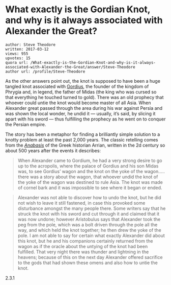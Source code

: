 # What exactly is the Gordian Knot, and why is it always associated with Alexander the Great?

	author: Steve Theodore
	written: 2017-03-12
	views: 955
	upvotes: 15
	quora url: /What-exactly-is-the-Gordian-Knot-and-why-is-it-always-associated-with-Alexander-the-Great/answer/Steve-Theodore
	author url: /profile/Steve-Theodore


As the other answers point out, the knot is supposed to have been a huge tangled knot associated with [Gordius](https://en.wikipedia.org/wiki/Gordias), the founder of the kingdom of Phrygia and, in legend, the father of Midas (the king who was cursed so that everything he touched turned to gold). There was an old prophecy that whoever could untie the knot would become master of all Asia. When Alexander great passed through the area during his war against Persia and was shown the local wonder, he undid it — usually, it’s said, by slicing it apart with his sword — thus fulfilling the prophecy as he went on to conquer the Persian empire.

The story has been a metaphor for finding a brilliantly simple solution to a knotty problem at least the past 2,000 years. The classic retelling comes from the _[Anabasis](https://en.wikipedia.org/wiki/The_Anabasis_of_Alexander)_  of the Greek historian Arrian, written in the 2d century so about 500 years after the events it describes:

> When Alexander came to Gordium, he had a very strong desire to go up to the acropolis, where the palace of Gordius and his son Midas was, to see Gordius’ wagon and the knot on the yoke of the wagon….. there was a story about the wagon, that whoever undid the knot of the yoke of the wagon was destined to rule Asia. The knot was made of cornel bark and it was impossible to see where it began or ended.

> Alexander was not able to discover how to undo the knot, but he did not wish to leave it still fastened, in case this provoked some disturbance amongst the many people there. Some writers say that he struck the knot with his sword and cut through it and claimed that it was now undone; however Aristobulus says that Alexander took the peg from the pole, which was a bolt driven through the pole all the way, and which held the knot together; he then drew the yoke of the pole. I am not able to say for certain what exactly Alexander did about this knot, but he and his companions certainly returned from the wagon as if the oracle about the untying of the knot had been fulfilled. That very night there was thunder and lightning in the heavens; because of this on the next day Alexander offered sacrifice to the gods that had shown these omens and also how to untie the knot.

2.3.1

